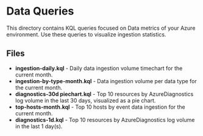 # Data Queries

This directory contains KQL queries focused on Data metrics of your Azure environment. Use these queries to visualize ingestion statistics.

## Files

- **ingestion-daily.kql** - Daily data ingestion volume timechart for the current month.
- **ingestion-by-type-month.kql** - Data ingestion volume per data type for the current month.  
- **diagnostics-30d piechart.kql** - Top 10 resources by AzureDiagnostics log volume in the last 30 days, visualized as a pie chart.  
- **top-hosts-month.kql** - Top 10 hosts by event data ingestion for the current month.  
- **diagnostics-1d.kql** - Top 10 resources by AzureDiagnostics log volume in the last 1 day(s).